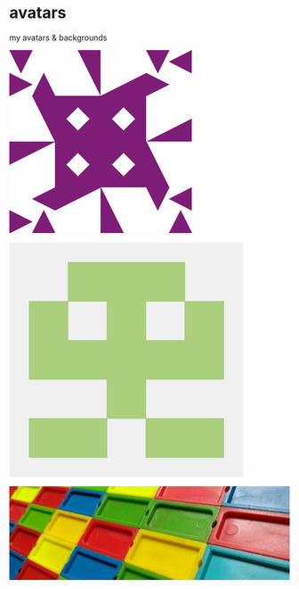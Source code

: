 # avatars
my avatars & backgrounds

![](./stackoverflow_4641ad7fa4d6c9d75ce6bc7588e57bb5.png)

![](./github_13665570.png)

![](./1500x500.jpg)
